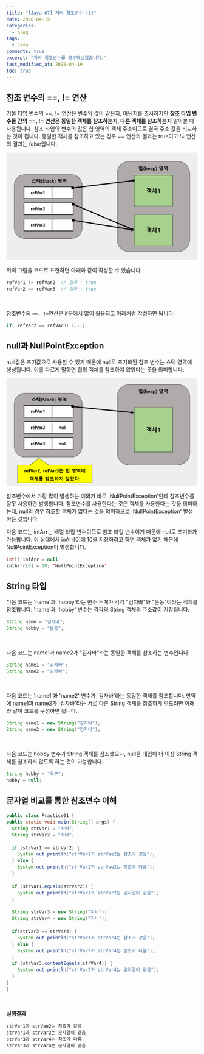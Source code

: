 ```yaml
---
title: "[Java 07] 자바 참조변수 (1)"
date: 2020-04-19
categories:
  - blog
tags:
  - Java
comments: true
excerpt: "자바 참조변수를 공부해보겠습니다."
last_modified_at: 2020-04-19
toc: true
---
```


## 참조 변수의 ==, != 연산

기본 타입 변수의 ==, != 연산은 변수의 값이 같은지, 아닌지를 조사하지만 **참조 타입 변수들 간의 ==, != 연산은 동일한 객체를 참조하는지, 다른 객체를 참조하는지** 알아볼 때 사용됩니다. 
참조 타입의 변수의 값은 힙 영역의 객체 주소이므로 결국 주소 값을 비교하는 것이 됩니다. 동일한 객체를 참조하고 있는 경우 == 연산의 결과는 true이고 != 연산의 결과는 false입니다. 

![refVar02](\assets\images\java\java-basic07\java_refVar01.png)

위의 그림을 코드로 표현하면 아래와 같이 작성할 수 있습니다. 

```java
refVar1 != refVar2  // 결과 : true
refVar2 == refVar3  // 결과 : true
```
<br/>

참조변수의 ```==, !=```연산은 if문에서 많이 활용되고 아래처럼 작성하면 됩니다. 

```java
if( refVar2 == refVar3) {...}
```


## null과 NullPointException

null값은 초기값으로 사용할 수 있기 때문에 null로 초기화된 참조 변수는 스택 영역에 생성됩니다. 이를 다르게 말하면 힙의 객체를 참조하지 않았다는 뜻을 의미합니다.

![refVar02](\assets\images\java\java-basic07\java_refVar02.png)


참조변수에서 가장 많이 발생하는 예외가 바로 'NullPointException'인데 참조변수를 잘못 사용하면 발생합니다. 참조변수를 사용한다는 것은 객체를 사용한다는 것을 의미하는데, null의 경우 참조할 객체가 없다는 것을 의미하므로 'NullPointException' 발생하는 것입니다.


다음 코드는 intArr는 배열 타입 변수이므로 참조 타입 변수이기 때문에 null로 초기화가 가능합니다. 이 상태에서 inArr[0]에 10을 저장하려고 하면 객체가 없기 때문에 NullPointException이 발생합니다.

```java
int[] intArr = null;
intArrr[0] = 10; 'NullPointException'
```


## String 타입

다음 코드는 'name'과 'hobby'라는 변수 두개가 각각 "김자바"와 "운동"이라는 객체를 참조합니다. 'name'과 'hobby' 변수는 각각의 String 객체의 주소값이 저장됩니다.
<br/>

```java
String name = "김자바";
String hobby = "운동";
```

<br/>

다음 코드는 name1과 name2가 "김자바"라는 동일한 객체를 참조하는 변수입니다. 


```java
String name1 = "김자바";
String name2 = "김자바";
```

<br/>

다음 코드는 'name1'과 'name2' 변수가 '김자바'라는 동일한 객체를 참조합니다. 만약에 name1과 name2가 '김자바'라는 서로 다른 String 객체를 참조하게 만드려면 아래와 같이 코드를 구성하면 됩니다.

```java
String name1 = new String("김자바");
String name2 = new String("김자바");
```

<br/>

다음 코드는 hobby 변수가 String 객체를 참조했으나, null을 대입해 더 이상 String 객체를 참조하지 않도록 하는 것이 가능합니다.


```java
String hobby = "축구";
hobby = null;
```


## 문자열 비교를 통한 참조변수 이해

```java
public class Practice01 {
public static void main(String[] args) {
  String strVar1 = "자바";
  String strVar2 = "자바";

  if (strVar1 == strVar2) {
    System.out.println("strVar1과 strVae2는 참조가 같음");
  } else {
    System.out.println("strVar1과 strVae2는 참조가 다름");
  }

  if (strVar1.equals(strVar2)) {
    System.out.println("strVar1과 strVar2는 문자열이 같음");
  }

  String strVar3 = new String("자바");
  String strVar4 = new String("자바");
  
  if(strVar3 == strVar4) {
    System.out.println("strVar3과 strVar4는 참조가 같음");
  } else {
    System.out.println("strVar3과 strVar4는 참조가 다름");
  }
  if (strVar3.contentEquals(strVar4)) {
    System.out.println("strVar3과 strVar4는 문자열이 같음");
  }
}
}
```
<br/>

**실행결과**

```
strVar1과 strVae2는 참조가 같음
strVar1과 strVar2는 문자열이 같음
strVar3과 strVar4는 참조가 다름
strVar3과 strVar4는 문자열이 같음
```

